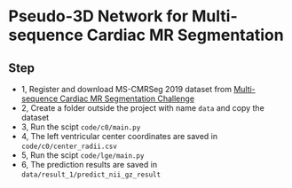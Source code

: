 # Pseudo-3D Network for Multi-sequence Cardiac MR Segmentation
## Step
- 1, Register and download MS-CMRSeg 2019 dataset from [Multi-sequence Cardiac MR Segmentation Challenge](https://zmiclab.github.io/mscmrseg19/submit.html)
- 2, Create a folder outside the project with name ```data``` and copy the dataset
- 3, Run the scipt ```code/c0/main.py```
- 4, The left ventricular center coordinates  are saved in ```code/c0/center_radii.csv```
- 5, Run the scipt ```code/lge/main.py```
- 6, The prediction results are saved in ``` data/result_1/predict_nii_gz_result ``` 